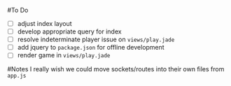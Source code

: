#To Do
- [ ] adjust index layout
- [ ] develop appropriate query for index
- [ ] resolve indeterminate player issue on `views/play.jade`
- [ ] add jquery to `package.json` for offline development
- [ ] render game in `views/play.jade`

#Notes
I really wish we could move sockets/routes into their own files from `app.js`
